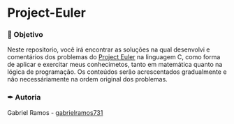 # Project-Euler

### 🎯 Objetivo

Neste repositorio, você irá encontrar as soluções na qual desenvolvi e comentários dos problemas do [Project Euler](https://projecteuler.net/about) na linguagem C, como forma de aplicar e exercitar meus conhecimetos, tanto em matemática quanto na lógica de programação. Os conteúdos serão acrescentados gradualmente e não necessáriamente na ordem original dos problemas.

### ✒ Autoria

Gabriel Ramos - [gabrielramos731](https://github.com/gabrielramos731)
